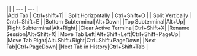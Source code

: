 | | 
| --- | --- |  
|Add Tab | Ctrl+shift+T| 
| Split Horizontally | Ctrl+Shift+O |
| Split Vertically | Cntrl+Shift+E | 
|Bottom Subterminal|Alt+Down|
|Top Subterminal|Alt+Up|
|Right Subterminal|Alt+Right|
|Clear Active Terminal|Ctrl+Shift+X|
|Rename Session|Alt+Shift+X|
|Move Tab Left|Alt+Shift+Left\|Ctrl+Shift+PageUp|
|Move Tab Right|Alt+Shift+Right\|Ctrl+Shift+PageDown|
|Next Tab|Ctrl+PageDown|
|Next Tab in History|Ctrl+Shift+Tab | 
